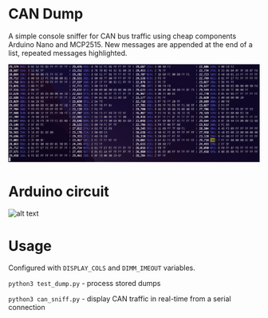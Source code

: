 CAN Dump
===

A simple console sniffer for CAN bus traffic using cheap components Arduino Nano and MCP2515.
New messages are appended at the end of a list, repeated messages highlighted.

![alt text](https://github.com/vchmykhun-collab/can_dump/blob/master/assets/sniffer.png?raw=true)

Arduino circuit
===
![alt text](https://github.com/vchmykhun-collab/can_dump/blob/master/assets/can%20dump%20arduino.png.png?raw=true)

Usage
===

Configured with `DISPLAY_COLS` and `DIMM_IMEOUT` variables.

`python3 test_dump.py` - process stored dumps

`python3 can_sniff.py` - display CAN traffic in real-time from a serial connection
